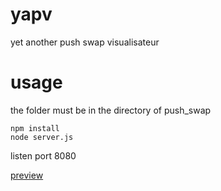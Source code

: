 # yapv
yet another push swap visualisateur

# usage
the folder must be in the directory of push_swap

    npm install
    node server.js

listen port 8080

[preview](http://pushswap.machine.ovh)
